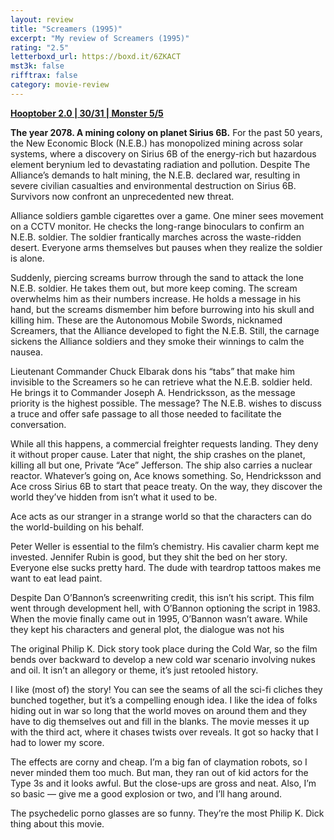 ```yaml
---
layout: review
title: "Screamers (1995)"
excerpt: "My review of Screamers (1995)"
rating: "2.5"
letterboxd_url: https://boxd.it/6ZKACT
mst3k: false
rifftrax: false
category: movie-review
---
```


<b><a href="https://boxd.it/pRPis/detail" target="_blank" rel="noopener">Hooptober 2.0 | 30/31 | Monster 5/5</a></b>

<b>The year 2078. A mining colony on planet Sirius 6B.</b>
For the past 50 years, the New Economic Block (N.E.B.) has monopolized mining across solar systems, where a discovery on Sirius 6B of the energy-rich but hazardous element berynium led to devastating radiation and pollution. Despite The Alliance’s demands to halt mining, the N.E.B. declared war, resulting in severe civilian casualties and environmental destruction on Sirius 6B. Survivors now confront an unprecedented new threat.

Alliance soldiers gamble cigarettes over a game. One miner sees movement on a CCTV monitor. He checks the long-range binoculars to confirm an N.E.B. soldier. The soldier frantically marches across the waste-ridden desert. Everyone arms themselves but pauses when they realize the soldier is alone.

Suddenly, piercing screams burrow through the sand to attack the lone N.E.B. soldier. He takes them out, but more keep coming. The scream overwhelms him as their numbers increase. He holds a message in his hand, but the screams dismember him before burrowing into his skull and killing him. These are the Autonomous Mobile Swords, nicknamed Screamers, that the Alliance developed to fight the N.E.B. Still, the carnage sickens the Alliance soldiers and they smoke their winnings to calm the nausea.

Lieutenant Commander Chuck Elbarak dons his “tabs” that make him invisible to the Screamers so he can retrieve what the N.E.B. soldier held. He brings it to Commander Joseph A. Hendricksson, as the message priority is the highest possible. The message? The N.E.B. wishes to discuss a truce and offer safe passage to all those needed to facilitate the conversation.

While all this happens, a commercial freighter requests landing. They deny it without proper cause. Later that night, the ship crashes on the planet, killing all but one, Private “Ace” Jefferson. The ship also carries a nuclear reactor. Whatever’s going on, Ace knows something. So, Hendricksson and Ace cross Sirius 6B to start that peace treaty. On the way, they discover the world they’ve hidden from isn’t what it used to be.

Ace acts as our stranger in a strange world so that the characters can do the world-building on his behalf.

Peter Weller is essential to the film’s chemistry. His cavalier charm kept me invested. Jennifer Rubin is good, but they shit the bed on her story. Everyone else sucks pretty hard. The dude with teardrop tattoos makes me want to eat lead paint.

Despite Dan O’Bannon’s screenwriting credit, this isn’t his script. This film went through development hell, with O’Bannon optioning the script in 1983. When the movie finally came out in 1995, O’Bannon wasn’t aware. While they kept his characters and general plot, the dialogue was not his

The original Philip K. Dick story took place during the Cold War, so the film bends over backward to develop a new cold war scenario involving nukes and oil. It isn’t an allegory or theme, it’s just retooled history.

I like (most of) the story! You can see the seams of all the sci-fi cliches they bunched together, but it’s a compelling enough idea. I like the idea of folks hiding out in war so long that the world moves on around them and they have to dig themselves out and fill in the blanks. The movie messes it up with the third act, where it chases twists over reveals. It got so hacky that I had to lower my score.

The effects are corny and cheap. I’m a big fan of claymation robots, so I never minded them too much. But man, they ran out of kid actors for the Type 3s and it looks awful. But the close-ups are gross and neat. Also, I’m so basic — give me a good explosion or two, and I’ll hang around.

The psychedelic porno glasses are so funny. They’re the most Philip K. Dick thing about this movie.
